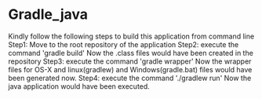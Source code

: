 # Gradle_java

Kindly follow the following steps to build this application from command line
Step1:
Move to the root repository of the application
Step2:
execute the command 'gradle build'
Now the .class files would have been created in the repository
Step3:
execute the command 'gradle wrapper'
Now the wrapper files for OS-X and linux(gradlew) and Windows(gradle.bat) files would have been generated now.
Step4:
execute the command './gradlew run'
Now the java application would have been executed.
